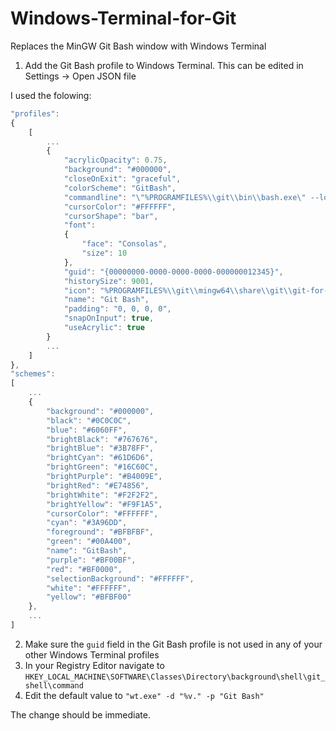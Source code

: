 # Windows-Terminal-for-Git
Replaces the MinGW Git Bash window with Windows Terminal

1. Add the Git Bash profile to Windows Terminal. This can be edited in Settings -> Open JSON file

I used the folowing:

```javascript
"profiles": 
{
    [
        ...
        {
            "acrylicOpacity": 0.75,
            "background": "#000000",
            "closeOnExit": "graceful",
            "colorScheme": "GitBash",
            "commandline": "\"%PROGRAMFILES%\\git\\bin\\bash.exe\" --login -i -l",
            "cursorColor": "#FFFFFF",
            "cursorShape": "bar",
            "font": 
            {
                "face": "Consolas",
                "size": 10
            },
            "guid": "{00000000-0000-0000-0000-000000012345}",
            "historySize": 9001,
            "icon": "%PROGRAMFILES%\\git\\mingw64\\share\\git\\git-for-windows.ico",
            "name": "Git Bash",
            "padding": "0, 0, 0, 0",
            "snapOnInput": true,
            "useAcrylic": true
        }
        ...
    ]
},
"schemes": 
[
    ...
    {
        "background": "#000000",
        "black": "#0C0C0C",
        "blue": "#6060FF",
        "brightBlack": "#767676",
        "brightBlue": "#3B78FF",
        "brightCyan": "#61D6D6",
        "brightGreen": "#16C60C",
        "brightPurple": "#B4009E",
        "brightRed": "#E74856",
        "brightWhite": "#F2F2F2",
        "brightYellow": "#F9F1A5",
        "cursorColor": "#FFFFFF",
        "cyan": "#3A96DD",
        "foreground": "#BFBFBF",
        "green": "#00A400",
        "name": "GitBash",
        "purple": "#BF00BF",
        "red": "#BF0000",
        "selectionBackground": "#FFFFFF",
        "white": "#FFFFFF",
        "yellow": "#BFBF00"
    },
    ...
]
```

2. Make sure the `guid` field in the Git Bash profile is not used in any of your other Windows Terminal profiles
3. In your Registry Editor navigate to `HKEY_LOCAL_MACHINE\SOFTWARE\Classes\Directory\background\shell\git_shell\command`
4. Edit the default value to `"wt.exe" -d "%v." -p "Git Bash"`

The change should be immediate.
